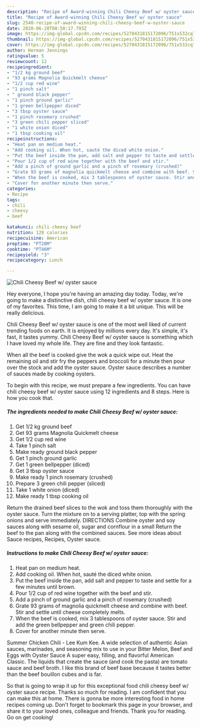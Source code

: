 ```yaml
---
description: "Recipe of Award-winning Chili Cheesy Beef w/ oyster sauce"
title: "Recipe of Award-winning Chili Cheesy Beef w/ oyster sauce"
slug: 2540-recipe-of-award-winning-chili-cheesy-beef-w-oyster-sauce
date: 2020-06-28T08:50:17.793Z
image: https://img-global.cpcdn.com/recipes/5270431815172096/751x532cq70/chili-cheesy-beef-w-oyster-sauce-recipe-main-photo.jpg
thumbnail: https://img-global.cpcdn.com/recipes/5270431815172096/751x532cq70/chili-cheesy-beef-w-oyster-sauce-recipe-main-photo.jpg
cover: https://img-global.cpcdn.com/recipes/5270431815172096/751x532cq70/chili-cheesy-beef-w-oyster-sauce-recipe-main-photo.jpg
author: Herman Jennings
ratingvalue: 5
reviewcount: 12
recipeingredient:
- "1/2 kg ground beef"
- "93 grams Magnolia Quickmelt cheese"
- "1/2 cup red wine"
- "1 pinch salt"
- " ground black pepper"
- "1 pinch ground garlic"
- "1 green bellpepper diced"
- "3 tbsp oyster sauce"
- "1 pinch rosemary crushed"
- "3 green chili pepper sliced"
- "1 white onion diced"
- "1 tbsp cooking oil"
recipeinstructions:
- "Heat pan on medium heat."
- "Add cooking oil. When hot, sauté the diced white onion."
- "Put the beef inside the pan, add salt and pepper to taste and settle for a few minutes until brown."
- "Pour 1/2 cup of red wine together with the beef and stir."
- "Add a pinch of ground garlic and a pinch of rosemary (crushed)"
- "Grate 93 grams of magnolia quickmelt cheese and combine with beef. Stir and settle until cheese completely melts."
- "When the beef is cooked, mix 3 tablespoons of oyster sauce. Stir and add the green bellpepper and green chili    pepper."
- "Cover for another minute then serve."
categories:
- Recipe
tags:
- chili
- cheesy
- beef

katakunci: chili cheesy beef 
nutrition: 128 calories
recipecuisine: American
preptime: "PT20M"
cooktime: "PT46M"
recipeyield: "3"
recipecategory: Lunch

---
```



![Chili Cheesy Beef w/ oyster sauce](https://img-global.cpcdn.com/recipes/5270431815172096/751x532cq70/chili-cheesy-beef-w-oyster-sauce-recipe-main-photo.jpg)

Hey everyone, I hope you're having an amazing day today. Today, we're going to make a distinctive dish, chili cheesy beef w/ oyster sauce. It is one of my favorites. This time, I am going to make it a bit unique. This will be really delicious.

Chili Cheesy Beef w/ oyster sauce is one of the most well liked of current trending foods on earth. It is enjoyed by millions every day. It's simple, it's fast, it tastes yummy. Chili Cheesy Beef w/ oyster sauce is something which I have loved my whole life. They are fine and they look fantastic.

When all the beef is cooked give the wok a quick wipe out. Heat the remaining oil and stir fry the peppers and broccoli for a minute then pour over the stock and add the oyster sauce. Oyster sauce describes a number of sauces made by cooking oysters.


To begin with this recipe, we must prepare a few ingredients. You can have chili cheesy beef w/ oyster sauce using 12 ingredients and 8 steps. Here is how you cook that.

<!--inarticleads1-->

##### The ingredients needed to make Chili Cheesy Beef w/ oyster sauce:

1. Get 1/2 kg ground beef
1. Get 93 grams Magnolia Quickmelt cheese
1. Get 1/2 cup red wine
1. Take 1 pinch salt
1. Make ready  ground black pepper
1. Get 1 pinch ground garlic
1. Get 1 green bellpepper (diced)
1. Get 3 tbsp oyster sauce
1. Make ready 1 pinch rosemary (crushed)
1. Prepare 3 green chili pepper (sliced)
1. Take 1 white onion (diced)
1. Make ready 1 tbsp cooking oil


Return the drained beef slices to the wok and toss them thoroughly with the oyster sauce. Turn the mixture on to a serving platter, top with the spring onions and serve immediately. DIRECTIONS Combine oyster and soy sauces along with sesame oil, sugar and cornflour in a small Return the beef to the pan along with the combined sauces. See more ideas about Sauce recipes, Recipes, Oyster sauce. 

<!--inarticleads2-->

##### Instructions to make Chili Cheesy Beef w/ oyster sauce:

1. Heat pan on medium heat.
1. Add cooking oil. When hot, sauté the diced white onion.
1. Put the beef inside the pan, add salt and pepper to taste and settle for a few minutes until brown.
1. Pour 1/2 cup of red wine together with the beef and stir.
1. Add a pinch of ground garlic and a pinch of rosemary (crushed)
1. Grate 93 grams of magnolia quickmelt cheese and combine with beef. Stir and settle until cheese completely melts.
1. When the beef is cooked, mix 3 tablespoons of oyster sauce. Stir and add the green bellpepper and green chili    pepper.
1. Cover for another minute then serve.


Summer Chicken Chili - Lee Kum Kee. A wide selection of authentic Asian sauces, marinades, and seasoning mix to use in your Bitter Melon, Beef and Eggs with Oyster Sauce A super easy, filling, and flavorful American Classic. The liquids that create the sauce (and cook the pasta) are tomato sauce and beef broth. I like this brand of beef base because it tastes better than the beef bouillon cubes and is far. 

So that is going to wrap it up for this exceptional food chili cheesy beef w/ oyster sauce recipe. Thanks so much for reading. I am confident that you can make this at home. There is gonna be more interesting food in home recipes coming up. Don't forget to bookmark this page in your browser, and share it to your loved ones, colleague and friends. Thank you for reading. Go on get cooking!
